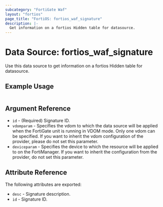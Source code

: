 ```yaml
---
subcategory: "FortiGate Waf"
layout: "fortios"
page_title: "FortiOS: fortios_waf_signature"
description: |-
  Get information on a fortios Hidden table for datasource.
---
```


# Data Source: fortios_waf_signature
Use this data source to get information on a fortios Hidden table for datasource.


## Example Usage

```hcl

```

## Argument Reference

* `id` - (Required) Signature ID.
* `vdomparam` - Specifies the vdom to which the data source will be applied when the FortiGate unit is running in VDOM mode. Only one vdom can be specified. If you want to inherit the vdom configuration of the provider, please do not set this parameter.
* `deviceparam` - Specifies the device to which the resource will be applied to on the FortiManager. If you want to inherit the configuration from the provider, do not set this parameter.

## Attribute Reference

The following attributes are exported:

* `desc` - Signature description.
* `id` - Signature ID.
